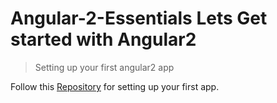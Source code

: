 # Angular-2-Essentials Lets Get started with Angular2 

  <blockquote><!--block-->Setting up your first angular2 app</blockquote><div><!--block-->Follow this&nbsp;<a href="https://github.com/aravindfz/firstAngular2App">Repository</a>&nbsp;for setting up your first app.</div><div><!--block--><br></div>
